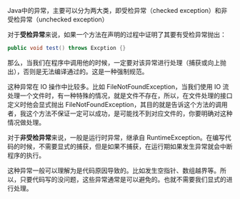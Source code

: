 
Java中的异常，主要可以分为两大类，即受检异常（checked exception）和非受检异常（unchecked exception）

对于**受检异常**来说，如果一个方法在声明的过程中证明了其要有受检异常抛出：
```java
public void test() throws Excption {}
```

那么，当我们在程序中调用他的时候，一定要对该异常进行处理（捕获或向上抛出），否则是无法编译通过的。这是一种强制规范。

这种异常在 IO 操作中比较多。比如 FileNotFoundException，当我们使用 IO 流处理一个文件时，有一种特殊的情况，就是文件不存在，所以，在文件处理的接口定义时他会显式抛出 FileNotFoundException，其目的就是告诉这个方法的调用者，我这个方法不保证一定可以成功，是可能找不到对应文件的，你要明确对这种情况做处理。

对于**非受检异常**来说，一般是运行时异常，继承自 RuntimeException。在编写代码的时候，不需要显式的捕获，但是如果不捕获，在运行期如果发生异常就会中断程序的执行。

这种异常一般可以理解为是代码原因导致的。比如发生空指针、数组越界等。所以，只要代码写的没问题，这些异常通常是可以避免的。也就不需要我们显式的进行处理。